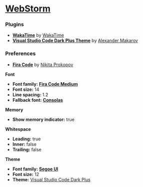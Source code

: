 # [WebStorm](https://www.jetbrains.com/webstorm)

### Plugins
+ [__WakaTime__](https://marketplace.visualstudio.com/items?itemName=WakaTime.vscode-wakatime) by [WakaTime][wakatime]
+ [__Visual Studio Code Dark Plus Theme__](https://plugins.jetbrains.com/plugin/12255-visual-studio-code-dark-plus-theme) by [Alexander Makarov][alexander-makarov]

### Preferences
+ [__Fira Code__](https://github.com/tonsky/FiraCode) by [Nikita Prokopov][nikita-prokopov]

__Font__
* __Font family:__ [__Fira Code Medium__](https://github.com/tonsky/FiraCode) 
* __Font size:__ 14
* __Line spacing:__ 1.2
* __Fallback font:__ [__Consolas__](https://www.fonts.com/font/microsoft-corporation/consolas/regular)

__Memory__
* __Show memory indicator:__ true

__Whitespace__
* __Leading:__ true
* __Inner:__ false
* __Trailing:__ false

__Theme__
* __Font family:__ [__Segoe UI__](https://docs.microsoft.com/en-us/typography/font-list/segoe-ui)
* __Font size:__ 12
* __Theme:__ [Visual Studio Code Dark Plus][alexander-makarov]

[wakatime]:             https://wakatime.com
[nikita-prokopov]:      https://github.com/tonsky
[alexander-makarov]:    https://plugins.jetbrains.com/plugin/12255-visual-studio-code-dark-plus-theme